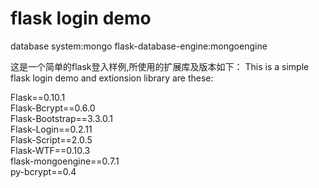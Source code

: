 **flask login demo**
====================
database system:mongo
flask-database-engine:mongoengine

这是一个简单的flask登入样例,所使用的扩展库及版本如下：
This is a simple flask login demo and extionsion library are these:

Flask==0.10.1 <br />
Flask-Bcrypt==0.6.0 <br />
Flask-Bootstrap==3.3.0.1 <br />
Flask-Login==0.2.11 <br />
Flask-Script==2.0.5 <br />
Flask-WTF==0.10.3 <br />
flask-mongoengine==0.7.1 <br />
py-bcrypt==0.4 <br />


